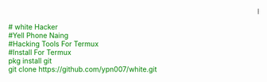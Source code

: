 <marquee>Hacking Tools For Termux</marquee>
<p style=color:green;>
# white Hacker<br>
#Yell Phone Naing<br>
#Hacking Tools For Termux <br>
#Install For Termux<br>
pkg install git<br>
git clone https://github.com/ypn007/white.git
</p>
